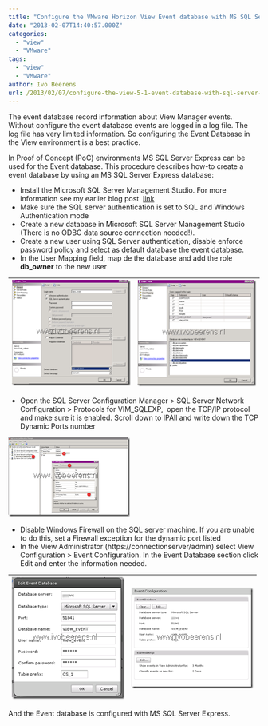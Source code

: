 ```yaml
---
title: "Configure the VMware Horizon View Event database with MS SQL Server Express"
date: "2013-02-07T14:40:57.000Z"
categories: 
  - "view"
  - "VMware"
tags: 
  - "view"
  - "VMware"
author: Ivo Beerens
url: /2013/02/07/configure-the-view-5-1-event-database-with-sql-server-express/
---
```


The event database record information about View Manager events. Without configure the event database events are logged in a log file. The log file has very limited information. So configuring the Event Database in the View environment is a best practice.

In Proof of Concept (PoC) environments MS SQL Server Express can be used for the Event database. This procedure describes how-to create a event database by using an MS SQL Server Express database:

- Install the Microsoft SQL Server Management Studio. For more information see my earlier blog post  [link](https://www.ivobeerens.nl/2011/12/08/add-sql-server-management-studio-to-microsoft-sql-server-express-2008-r2/)
- Make sure the SQL server authentication is set to SQL and Windows Authentication mode
- Create a new database in Microsoft SQL Server Management Studio (There is no ODBC data source connection needed!).
- Create a new user using SQL Server authentication, disable enforce password policy and select as default database the event database.
- In the User Mapping field, map de the database and add the role **db\_owner** to the new user

| [![image](images/image_thumb.png "image")](images/image.png) | [![image](images/image_thumb1.png "image")](images/image1.png) |
|---|---|

- Open the SQL Server Configuration Manager > SQL Server Network Configuration > Protocols for VIM\_SQLEXP,  open the TCP/IP protocol and make sure it is enabled. Scroll down to IPAll and write down the TCP Dynamic Ports number

[![image](images/image_thumb2.png "image")](images/image2.png)

- Disable Windows Firewall on the SQL server machine. If you are unable to do this, set a Firewall exception for the dynamic port listed
- In the View Administrator (https://connectionserver/admin) select View Configuration > Event Configuration. In the Event Database section click Edit and enter the information needed.

| [![image](images/image_thumb3.png "image")](images/image3.png) | [![image](images/image_thumb4.png "image")](images/image4.png) |
|---|---|

And the Event database is configured with MS SQL Server Express.